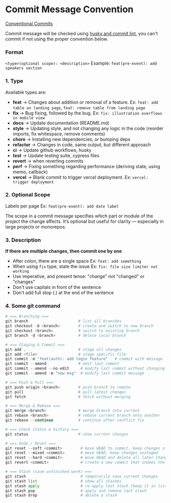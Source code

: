 # Commit Message Convention

[Conventional Commits](https://www.conventionalcommits.org/en/v1.0.0/)

Commit message will be checked using [husky and commit lint](https://theodorusclarence.com/library/husky-commitlint-prettier), you can't commit if not using the proper convention below.

### Format

`<type>(optional scope): <description>`
Example: `feat(pre-event): add speakers section`

### 1. Type

Available types are:

- **feat** → Changes about addition or removal of a feature. Ex: `feat: add table on landing page`, `feat: remove table from landing page`
- **fix** → Bug fixing, followed by the bug. Ex: `fix: illustration overflows in mobile view`
- **docs** → Update documentation (README.md)
- **style** → Updating style, and not changing any logic in the code (reorder imports, fix whitespace, remove comments)
- **chore** → Installing new dependencies, or bumping deps
- **refactor** → Changes in code, same output, but different approach
- **ci** → Update github workflows, husky
- **test** → Update testing suite, cypress files
- **revert** → when reverting commits
- **perf** → Fixing something regarding performance (deriving state, using memo, callback)
- **vercel** → Blank commit to trigger vercel deployment. Ex: `vercel: trigger deployment`

### 2. Optional Scope

Labels per page Ex: `feat(pre-event): add date label`

The scope in a commit message specifies which part or module of the project the change affects. It’s optional but useful for clarity — especially in large projects or monorepos.

### 3. Description

**If there are multiple changes, then commit one by one**

- After colon, there are a single space Ex: `feat: add something`
- When using `fix` type, state the issue Ex: `fix: file size limiter not working`
- Use imperative, and present tense: "change" not "changed" or "changes"
- Don't use capitals in front of the sentence
- Don't add full stop (.) at the end of the sentence

### 4. Some git command

```py
# === Branching ===
git branch                      # list all branches
git checkout -b <branch>        # create and switch to new branch
git checkout <branch>           # switch to existing branch
git branch -d <branch>          # delete local branch

# === Staging & Commit ===
git add .                       # stage all changes
git add <file>                  # stage specific file
git commit -m "feat(auth): add login feature"   # commit with message
git commit --amend              # edit last commit
git commit --amend --no-edit     # modify last commit without changing message
git commit --amend -m "new msg"  # modify last commit message

# === Push & Pull ===
git push origin <branch>        # push branch to remote
git pull                        # pull latest changes
git fetch                       # fetch without merging

# === Merge & Rebase ===
git merge <branch>              # merge branch into current
git rebase <branch>             # rebase current branch onto another
git rebase --continue           # continue after conflict fix

# === Check status & history ===
git status                      # show current changes

# === Undo / Reset ===
git reset --soft <commit>        # move HEAD to commit, keep changes staged
git reset --mixed <commit>       # move HEAD, keep changes unstaged
git reset --hard <commit>        # move HEAD and delete all later changes
git revert <commit>              # create a new commit that undoes the given one

# === Stash (save unfinished work) ===
git stash                        # temporarily save current changes
git stash list                   # show all stashes
git stash apply                  # re-apply last stash (keep it in list)
git stash pop                    # apply and remove last stash
git stash drop                   # delete a stash
```
